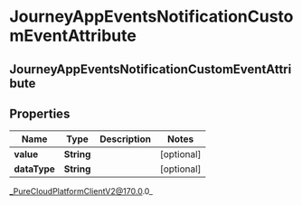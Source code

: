 # JourneyAppEventsNotificationCustomEventAttribute

## JourneyAppEventsNotificationCustomEventAttribute

## Properties

|Name | Type | Description | Notes|
|------------ | ------------- | ------------- | -------------|
| **value** | **String** |  | [optional] |
| **dataType** | **String** |  | [optional] |



_PureCloudPlatformClientV2@170.0.0_
